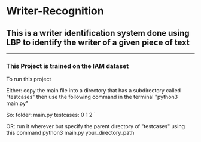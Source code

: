 # Writer-Recognition
## This is a writer identification system done using LBP to identify the writer of a given piece of text
____________________________________________________________________

### This Project is trained on the IAM dataset 


To run this project

Either: 
copy the main file into a directory that has a subdirectory called "testcases"
then use the following command in the terminal "python3 main.py"

So:
folder:
    main.py
    testcases: 0
               1
               2
`



OR:
run it wherever but specify the parent directory of "testcases"
using this command python3 main.py your_directory_path

